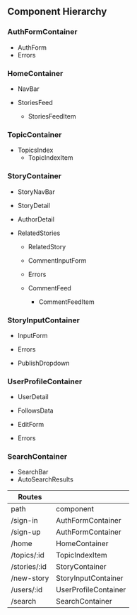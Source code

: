 ## Component Hierarchy

### AuthFormContainer

* AuthForm
* Errors

### HomeContainer

* NavBar

* StoriesFeed
  * StoriesFeedItem

### TopicContainer

* TopicsIndex
  * TopicIndexItem

### StoryContainer

* StoryNavBar

* StoryDetail
* AuthorDetail

* RelatedStories
  * RelatedStory

  * CommentInputForm
  * Errors
  * CommentFeed
    * CommentFeedItem

### StoryInputContainer

* InputForm
* Errors

* PublishDropdown

### UserProfileContainer

* UserDetail

* FollowsData

* EditForm
* Errors

### SearchContainer

* SearchBar
* AutoSearchResults


| Routes       |                      |
|--------------|----------------------|
| path         | component            |
| /sign-in     | AuthFormContainer    |
| /sign-up     | AuthFormContainer    |
| /home        | HomeContainer        |
| /topics/:id  | TopicIndexItem       |
| /stories/:id | StoryContainer       |
| /new-story   | StoryInputContainer  |
| /users/:id   | UserProfileContainer |
| /search      | SearchContainer      |
